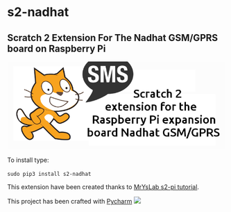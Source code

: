 # s2-nadhat
## Scratch 2 Extension For The Nadhat GSM/GPRS board on Raspberry Pi
![](https://github.com/nadhat/s2-nadhat/blob/master/docs/images/logo.png)

To install type:

`
sudo pip3 install s2-nadhat
`

This extension have been created thanks to [MrYsLab s2-pi tutorial](https://mryslab.github.io/s2-pi/).

This project has been crafted with [Pycharm](https://www.jetbrains.com/pycharm/)
![](https://github.com/nadhat/s2-python/blob/master/docs/images/pycharm_logo.png)

